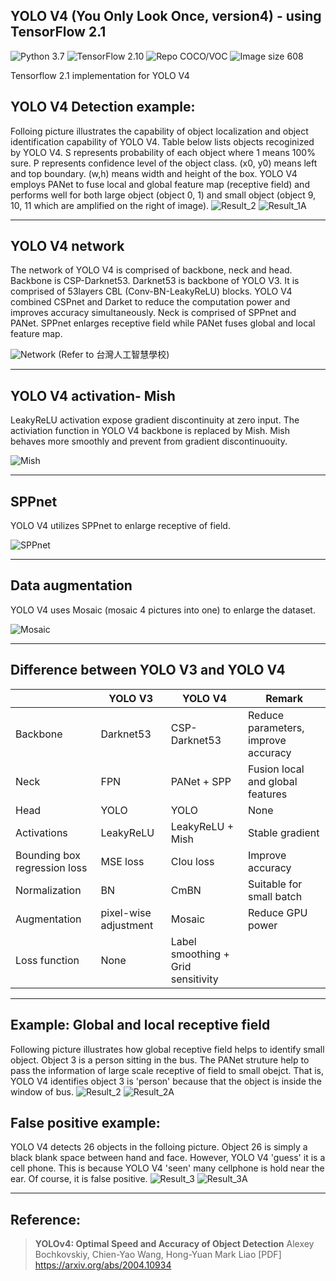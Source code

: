 ## YOLO V4 (You Only Look Once, version4) - using TensorFlow 2.1
![Python 3.7](https://img.shields.io/badge/python-3.7-green.svg?style=plastic)
![TensorFlow 2.10](https://img.shields.io/badge/tensorflow-2.10-green.svg?style=plastic)
![Repo COCO/VOC](https://img.shields.io/badge/Repository-COCO/VOC-green.svg?style=plastic)
![Image size 608](https://img.shields.io/badge/Image_size-512x512-green.svg?style=plastic) 

Tensorflow 2.1 implementation for YOLO V4
 


## YOLO V4 Detection example:
Folloing picture illustrates the capability of object localization and object identification capability of YOLO V4. Table below lists objects recoginized by YOLO V4. S represents probability of each object where 1 means 100% sure. P represents confidence level of the object class. (x0, y0) means left and top boundary. (w,h) means width and height of the box. YOLO V4 employs PANet to fuse local and global feature map (receptive field) and performs well for both large object (object 0, 1) and small object (object 9, 10, 11 which are amplified on the right of image). 
![Result_2](./JPG/YOLO4_01B.jpg) 
![Result_1A](./JPG/YOLO4_01A.jpg)  

----
## YOLO V4 network
The network of YOLO V4 is comprised of backbone, neck and head. Backbone is CSP-Darknet53. Darknet53 is backbone of YOLO V3. It is comprised of 53layers CBL (Conv-BN-LeakyReLU) blocks. YOLO V4 combined CSPnet and Darket to reduce the computation power and improves accuracy simultaneously. Neck is comprised of SPPnet and PANet. SPPnet enlarges receptive field while PANet fuses global and local feature map. 

![Network](./JPG/YOLO4_signalflow.jpg) 
(Refer to 台灣人工智慧學校)

----
## YOLO V4 activation- Mish
LeakyReLU activation expose gradient discontinuity at zero input. The activiation function in YOLO V4 backbone is replaced by Mish. Mish behaves more smoothly and prevent from gradient discontinuouity. 

![Mish](./JPG/Mish.jpg) 

----
## SPPnet
YOLO V4 utilizes SPPnet to enlarge receptive of field.

![SPPnet](./JPG/SPP_net.jpg) 

----
## Data augmentation 
YOLO V4 uses Mosaic (mosaic 4 pictures into one) to enlarge the dataset. 

![Mosaic](./JPG/Mosaic.jpg) 

----
## Difference between YOLO V3 and YOLO V4
|    |YOLO V3 |YOLO V4|Remark|
|----|----|----|----|
|Backbone |Darknet53 |CSP-Darknet53 | Reduce parameters, improve accuracy|
|Neck|FPN|PANet + SPP|Fusion local and global features|
|Head|YOLO|YOLO|None|
|Activations|LeakyReLU|LeakyReLU + Mish|Stable gradient|
|Bounding box regression loss|MSE loss|CIou loss|Improve accuracy|
|Normalization|BN|CmBN|Suitable for small batch|
|Augmentation|pixel-wise adjustment|Mosaic|Reduce GPU power|
|Loss function|None|Label smoothing + Grid sensitivity| |

----
## Example: Global and local receptive field
Following picture illustrates how global receptive field helps to identify small object. Object 3 is a person sitting in the bus. The PANet struture help to pass the information of  large scale receptive of field to small obejct. That is, YOLO V4 identifies object 3 is 'person' because that the object is inside the window of bus. 
![Result_2](./JPG/YOLO4_02.jpg) 
![Result_2A](./JPG/YOLO4_02A.jpg)  


## False positive example:
YOLO V4 detects 26 objects in the folloing picture. Object 26 is simply a black blank space between hand and face. However, YOLO V4 'guess' it is a cell phone. This is because YOLO V4 'seen' many cellphone is hold near the ear. Of course, it is false positive. 
![Result_3](./JPG/YOLO4_03B.jpg) 
![Result_3A](./JPG/YOLO4_03A.jpg)  

----
## Reference:
> **YOLOv4: Optimal Speed and Accuracy of Object Detection**
> Alexey Bochkovskiy, Chien-Yao Wang, Hong-Yuan Mark Liao
> [PDF] https://arxiv.org/abs/2004.10934


